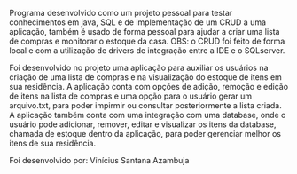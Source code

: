 Programa desenvolvido como um projeto pessoal para testar conhecimentos em java, SQL e de implementação de um CRUD a uma aplicação, também é usado de forma pessoal para ajudar a criar uma lista de compras e monitorar o estoque da casa. OBS: o CRUD foi feito de forma local e com a utilização de drivers de integração entre a IDE e o SQLserver.

Foi desenvolvido no projeto uma aplicação para auxiliar os usuários na criação de uma lista de compras e na visualização do estoque de itens
em sua residência. A aplicação conta com opções de adição, remoção e edição de itens na lista de compras e uma opção para o usuário gerar um arquivo.txt, para poder impirmir ou consultar posteriormente a lista criada. A aplicação também conta com uma integração com uma database, onde o usuário pode adicionar, remover, editar e visualizar os itens da database, chamada de estoque dentro da aplicação, para poder gerenciar melhor os itens de sua residência.

Foi desenvolvido por: Vinícius Santana Azambuja


